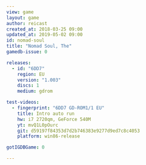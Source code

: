 ```yaml
---
view: game
layout: game
author: reicast
created_at: 2018-03-25 09:00
updated_at: 2019-05-02 09:00
id: nomad-soul
title: "Nomad Soul, The"
gamedb-issue: 0

releases:
  - id: "6DD7"
    region: EU
    version: "1.003"
    discs: 1
    medium: gdrom

test-videos:
  - fingerprint: "6DD7 GD-ROM1/1 EU"
    title: Intro auto run
    hw: i7 2720qm, GeForce 540M
    yt: mvQ1L0pOurc
    git: d59197f84353d7d2b746383e9277d9ed7c8c4053
    platform: win86-release

gotIGDBGame: 0

---
```

